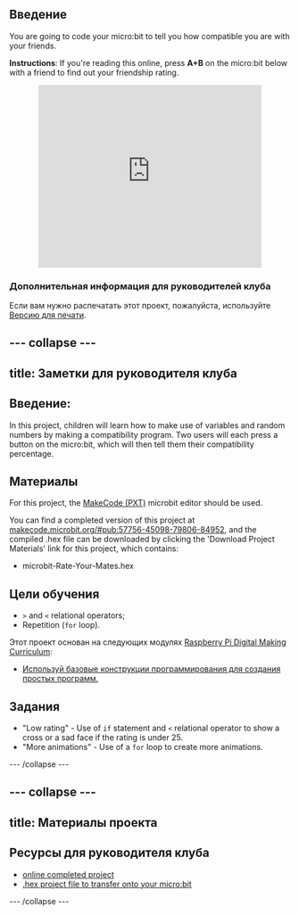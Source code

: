 ## Введение

You are going to code your micro:bit to tell you how compatible you are with your friends.

**Instructions**: If you're reading this online, press **A+B** on the micro:bit below with a friend to find out your friendship rating.

<div class="trinket" style="width:400px;margin: 0 auto;">
<div style="position:relative;height:0;padding-bottom:81.97%;overflow:hidden;"><iframe style="position:absolute;top:0;left:0;width:100%;height:100%;" src="https://makecode.microbit.org/---run?id=_iLDhcVa0K2Fd" allowfullscreen="allowfullscreen" sandbox="allow-popups allow-scripts allow-same-origin" frameborder="0"></iframe></div>
</div>

### Дополнительная информация для руководителей клуба

Если вам нужно распечатать этот проект, пожалуйста, используйте [Версию для печати](https://projects.raspberrypi.org/en/projects/rate-your-mates/print).

## \--- collapse \---

## title: Заметки для руководителя клуба

## Введение:

In this project, children will learn how to make use of variables and random numbers by making a compatibility program. Two users will each press a button on the micro:bit, which will then tell them their compatibility percentage.

## Материалы

For this project, the [MakeCode (PXT)](http://jumpto.cc/mb-new) microbit editor should be used.

You can find a completed version of this project at [makecode.microbit.org/#pub:57756-45098-79806-84952](https://makecode.microbit.org/#pub:57756-45098-79806-84952), and the compiled .hex file can be downloaded by clicking the 'Download Project Materials' link for this project, which contains:

* microbit-Rate-Your-Mates.hex

## Цели обучения

* `>` and `<` relational operators;
* Repetition (`for` loop).

Этот проект основан на следующих модулях [Raspberry Pi Digital Making Curriculum](http://rpf.io/curriculum):

* [Используй базовые конструкции программирования для создания простых программ.](https://www.raspberrypi.org/curriculum/programming/creator)

## Задания

* "Low rating" - Use of `if` statement and `<` relational operator to show a cross or a sad face if the rating is under 25.
* "More animations" - Use of a `for` loop to create more animations.

\--- /collapse \---

## \--- collapse \---

## title: Материалы проекта

## Ресурсы для руководителя клуба

* [online completed project](https://makecode.microbit.org/#pub:57756-45098-79806-84952)
* [.hex project file to transfer onto your micro:bit](resources/microbit-Rate-Your-Mates.hex)

\--- /collapse \---